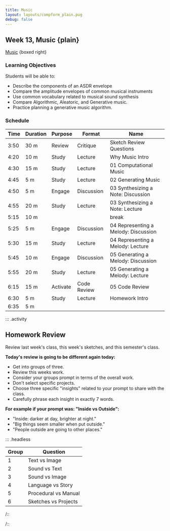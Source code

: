 ```yaml
---
title: Music
layout: layouts/compform_plain.pug
debug: false
---
```


## Week 13, Music {plain}

[Music](../music/index.html) {boxed right}

### Learning Objectives

Students will be able to:

- Describe the components of an ASDR envelope
- Compare the amplitude envelopes of common musical instruments
- Use common vocabulary related to musical sound synthesis
- Compare Algorithmic, Aleatoric, and Generative music.
- Practice planning a generative music algorithm.

### Schedule

| Time | Duration | Purpose  | Format      | Name                                 |
| ---- | -------- | -------- | ----------- | ------------------------------------ |
| 3:50 | 30 m     | Review   | Critique    | Sketch Review Questions              |
| 4:20 | 10 m     | Study    | Lecture     | Why Music Intro                      |
| 4:30 | 15 m     | Study    | Lecture     | 01 Computational Music               |
| 4:45 | 5 m      | Study    | Lecture     | 02 Generating Music                  |
| 4:50 | 5 m      | Engage   | Discussion  | 03 Synthesizing a Note: Discussion   |
| 4:55 | 20 m     | Study    | Lecture     | 03 Synthesizing a Note: Lecture      |
| 5:15 | 10 m     | &nbsp;   | &nbsp;      | break                                |
| 5:25 | 5 m      | Engage   | Discussion  | 04 Representing a Melody: Discussion |
| 5:30 | 15 m     | Study    | Lecture     | 04 Representing a Melody: Lecture    |
| 5:45 | 10 m     | Engage   | Discussion  | 05 Generating a Melody: Discussion   |
| 5:55 | 20 m     | Study    | Lecture     | 05 Generating a Melody: Lecture      |
| 6:15 | 15 m     | Activate | Code Review | 05 Code Review                       |
| 6:30 | 5 m      | Study    | Lecture     | Homework Intro                       |
| 6:35 | 5 m      | &nbsp;   | &nbsp;      | &nbsp;                               |

::: .activity

## Homework Review

Review last week's class, this week's sketches, and this semester's class.

**Today's review is going to be different again today:**

- Get into groups of three.
- Review this weeks work.
- Consider your groups prompt in terms of the overall work.
- Don't select specific projects.
- Choose three specific "insights" related to your prompt to share with the class.
- Carefully phrase each insight in exactly 7 words.

**For example if your prompt was: "Inside vs Outside":**

- "Inside: darker at day, brighter at night."
- "Big things seem smaller when put outside."
- "People outside are going to other places."

::: .headless

| Group | Question             |
| ----- | -------------------- |
| 1     | Text vs Image        |
| 2     | Sound vs Text        |
| 3     | Sound vs Image       |
| 4     | Language vs Story    |
| 5     | Procedural vs Manual |
| 6     | Sketches vs Projects |

/::

/::

<!--

::: .activity

## Homework Review

::: .headless
| Group | Question |
| ----- | ------------------------------------------------------------------------------------------------------------------------ |
| 1 | Choose a common theme that has appeared in several pieces. Discuss the theme and two example sketches. |
| 2 | Choose a sketch that visualizes sound. Discuss the relationship between the sound and visual. |
| 3 | Choose a computational sound. Try to describe the sound in detail, so that someone could recreate it without hearing it. |
| 4 | Choose a work with a strong audio-visual relationship that is not an audio visualization. |
| 5 | Many of the sounds generated have a similar sound. Choose a sketch that achieves a unique character. |
| 6 | The challenge is not a competition. Who won? |
/::

/::

## Notes

We are doing music!

1. Good response last week, and a high interest for more audio.
2. Some very good sketches this week.
3. We didn't cover _any_ comp sound tactics.
4. We didn't cover _any_ comp sound precedents.
5. I thought about why the music week went poorly last time, and decided that the problem isn't that many of you don't have a musical background. The problem is that I planned a lesson that needed one and tried to crash-course a music background it too little time, with too little knowledge.
6. I really liked using these speakers.

But the real reason is:

- What do you think about me?
  1. I care about this class and am willing to put in as much as I expect from you
  2. That I'm still learning.
- [Job Talk: Teaching Philosophy](http://psam3060-d-s16.github.io/class_notes/philosophy/)
- Jean Piaget: Constructivism
- Learning is an active process of reconstructing knowledge, rather than a transfer of knowledge
- Learning is rooted in experience.
- Seymour Papert: Contructionism (Epistemology and Learning Research Group)
- student-centered, project-based learning
- learning is supported by an environment rich in models of different types
- our individual knowledge is network of existing ideas and models
- learning is individual and based on available models
- I now believe that
- you can learn to be smarter, developing a strong network ideas makes learning new ideas easier
- Comp Form: student-centered, activity-based, variety of models, even the blog post
- Music: worked in reverse for me, learning about music helped me reframe my exisiting models -->

<style> 
    .headless thead {
        display: none;
    }
</style>
